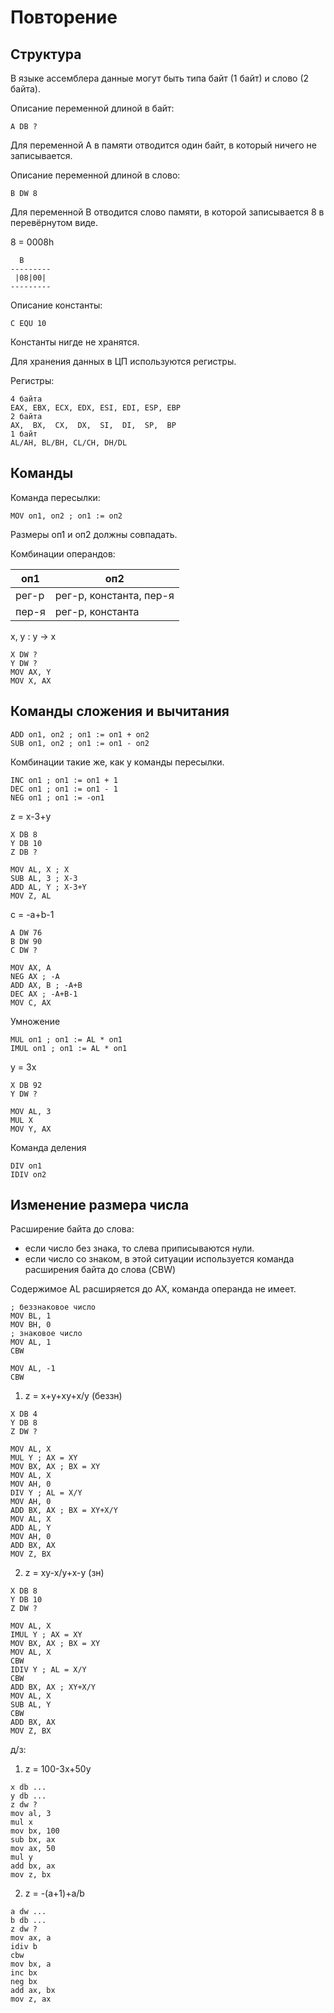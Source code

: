 # Повторение

## Структура

В языке ассемблера данные могут быть типа байт (1 байт) и слово (2 байта).

Описание переменной длиной в байт:

```x86asm
A DB ?
```

Для переменной А в памяти отводится один байт, в который ничего не записывается.

Описание переменной длиной в слово:

```x86asm
B DW 8
```

Для переменной B отводится слово памяти, в которой записывается 8 в перевёрнутом виде.

8 = 0008h

```
  B
---------
 |08|00|
---------
```

Описание константы:

```x86asm
C EQU 10
```

Константы нигде не хранятся.

Для хранения данных в ЦП используются регистры.

Регистры:

```
4 байта
EAX, EBX, ECX, EDX, ESI, EDI, ESP, EBP
2 байта
AX,  BX,  CX,  DX,  SI,  DI,  SP,  BP
1 байт
AL/AH, BL/BH, CL/CH, DH/DL
```

## Команды

Команда пересылки:

```x86asm
MOV оп1, оп2 ; оп1 := оп2
```

Размеры оп1 и оп2 должны совпадать.

Комбинации операндов:

| оп1 | оп2 |
|---|---|
| рег-р | рег-р, константа, пер-я |
| пер-я | рег-р, константа |

x, y : y -> x

```x86asm
X DW ?
Y DW ?
MOV AX, Y
MOV X, AX
```

## Команды сложения и вычитания

```x86asm
ADD оп1, оп2 ; оп1 := оп1 + оп2
SUB оп1, оп2 ; оп1 := оп1 - оп2
```

Комбинации такие же, как у команды пересылки.

```x86asm
INC оп1 ; оп1 := оп1 + 1
DEC оп1 ; оп1 := оп1 - 1
NEG оп1 ; оп1 := -оп1
```

z = x-3+y

```x86asm
X DB 8
Y DB 10
Z DB ?

MOV AL, X ; X
SUB AL, 3 ; X-3
ADD AL, Y ; X-3+Y
MOV Z, AL
```

c = -a+b-1

```x86asm
A DW 76
B DW 90
C DW ?

MOV AX, A
NEG AX ; -A
ADD AX, B ; -A+B
DEC AX ; -A+B-1
MOV C, AX
```

Умножение

```x86asm
MUL оп1 ; оп1 := AL * оп1
IMUL оп1 ; оп1 := AL * оп1
```

y = 3x

```x86asm
X DB 92
Y DW ?

MOV AL, 3
MUL X
MOV Y, AX
```

Команда деления

```x86asm
DIV оп1
IDIV оп2
```

## Изменение размера числа

Расширение байта до слова:

- если число без знака, то слева приписываются нули.
- если число со знаком, в этой ситуации используется команда расширения байта до слова (CBW)

Содержимое AL расширяется до AX, команда операнда не имеет.

```x86asm
; беззнаковое число
MOV BL, 1
MOV BH, 0
; знаковое число
MOV AL, 1
CBW
```

```x86asm
MOV AL, -1
CBW
```

1) z = x+y+xy+x/y (беззн)

```x86asm
X DB 4
Y DB 8
Z DW ?

MOV AL, X
MUL Y ; AX = XY
MOV BX, AX ; BX = XY
MOV AL, X
MOV AH, 0
DIV Y ; AL = X/Y
MOV AH, 0
ADD BX, AX ; BX = XY+X/Y
MOV AL, X
ADD AL, Y
MOV AH, 0
ADD BX, AX
MOV Z, BX
```

2) z = xy-x/y+x-y (зн)

```x86asm
X DB 8
Y DB 10
Z DW ?

MOV AL, X
IMUL Y ; AX = XY
MOV BX, AX ; BX = XY
MOV AL, X
CBW
IDIV Y ; AL = X/Y
CBW
ADD BX, AX ; XY+X/Y
MOV AL, X
SUB AL, Y
CBW
ADD BX, AX
MOV Z, BX
```

д/з:
1) z = 100-3x+50y

```x86asm
x db ...
y db ...
z dw ?
mov al, 3
mul x
mov bx, 100
sub bx, ax
mov ax, 50
mul y
add bx, ax
mov z, bx
```

2) z = -(a+1)+a/b

```x86asm
a dw ...
b db ...
z dw ?
mov ax, a
idiv b
cbw
mov bx, a
inc bx
neg bx
add ax, bx
mov z, ax
```
